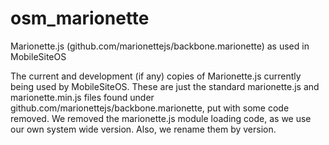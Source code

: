 osm_marionette
==============

Marionette.js (github.com/marionettejs/backbone.marionette) as used in MobileSiteOS

The current and development (if any) copies of Marionette.js currently being used by MobileSiteOS. These are just the standard marionette.js and marionette.min.js files found under github.com/marionettejs/backbone.marionette, put with some code removed. We removed the marionette.js module loading code, as we use our own system wide version. Also, we rename them by version.
